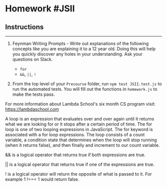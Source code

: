 # Homework #JSII

## Instructions
---
1. Feynman Writing Prompts - Write out explanations of the following concepts like you are explaining it to a 12 year old.  Doing this will help you quickly discover any holes in your understanding.  Ask your questions on Slack.

	* `for`
	* `&&`, `||`, `!`

2. From the top level of your `Precourse` folder, run `npm test JSII.test.js` to run the automated tests. You will fill out the functions in `homework.js` to make the tests pass.

For more information about Lambda School's six month CS program visit: https://lambdaschool.com

A loop is an expression that evaluates over and over again until it returns what we are looking for or it stops after a certain period of time. The for loop is one of two looping expressions in JavaScript. The for keyword is associated with a for loop expressions. The loop consists of a count variable, a condition state that determines when the loop will stop running (when it returns false), and then finally and increment to our count variable.

&& is a logical operator that returns true if both expressions are true.

|| is a logical operator that returns true if one of the expressions are true.

! is a logical operator will return the opposite of what is passed to it. For example 1 !=== 1 would return false.
